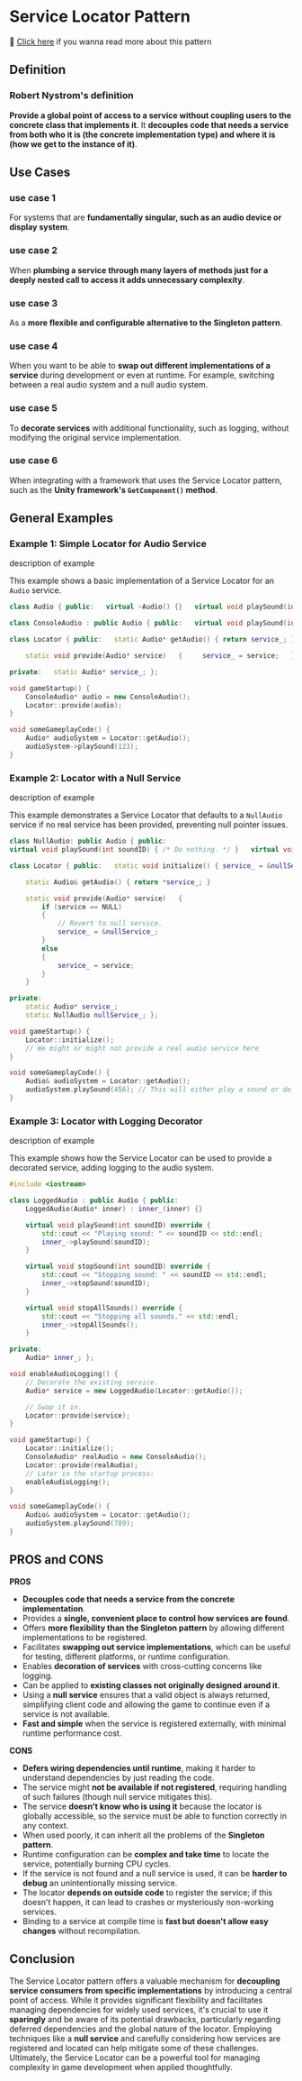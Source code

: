 # Service Locator Pattern

📑 [Click here](./service-locator.md) if you wanna read more about this pattern

## Definition

### Robert Nystrom's definition

**Provide a global point of access to a service without coupling users to the concrete class that implements it**. It **decouples code that needs a service from both who it is (the concrete implementation type) and where it is (how we get to the instance of it)**.

## Use Cases

### use case 1

For systems that are **fundamentally singular, such as an audio device or display system**.

### use case 2

When **plumbing a service through many layers of methods just for a deeply nested call to access it adds unnecessary complexity**.

### use case 3

As a **more flexible and configurable alternative to the Singleton pattern**.

### use case 4

When you want to be able to **swap out different implementations of a service** during development or even at runtime. For example, switching between a real audio system and a null audio system.

### use case 5

To **decorate services** with additional functionality, such as logging, without modifying the original service implementation.

### use case 6

When integrating with a framework that uses the Service Locator pattern, such as the **Unity framework's `GetComponent()` method**.

## General Examples

### Example 1: Simple Locator for Audio Service

description of example

This example shows a basic implementation of a Service Locator for an `Audio` service.

```cpp
class Audio { public:   virtual ~Audio() {}   virtual void playSound(int soundID) = 0;   virtual void stopSound(int soundID) = 0;   virtual void stopAllSounds() = 0; };

class ConsoleAudio : public Audio { public:   virtual void playSound(int soundID)   {     // Play sound using console audio api...   }    virtual void stopSound(int soundID)   {     // Stop sound using console audio api...   }    virtual void stopAllSounds()   {     // Stop all sounds using console audio api...   } };

class Locator { public:   static Audio* getAudio() { return service_; }

    static void provide(Audio* service)   {     service_ = service;   }

private:   static Audio* service_; };

void gameStartup() {
    ConsoleAudio* audio = new ConsoleAudio();
    Locator::provide(audio);
}

void someGameplayCode() {
    Audio* audioSystem = Locator::getAudio();
    audioSystem->playSound(123);
}
```

### Example 2: Locator with a Null Service

description of example

This example demonstrates a Service Locator that defaults to a `NullAudio` service if no real service has been provided, preventing null pointer issues.

```cpp
class NullAudio: public Audio { public:
virtual void playSound(int soundID) { /* Do nothing. */ }   virtual void stopSound(int soundID) { /* Do nothing. */ }   virtual void stopAllSounds()        { /* Do nothing. */ } };

class Locator { public:   static void initialize() { service_ = &nullService_; }

    static Audio& getAudio() { return *service_; }

    static void provide(Audio* service)   {
        if (service == NULL)
        {
            // Revert to null service.
            service_ = &nullService_;
        }
        else
        {
            service_ = service;
        }
    }

private:
    static Audio* service_;
    static NullAudio nullService_; };

void gameStartup() {
    Locator::initialize();
    // We might or might not provide a real audio service here
}

void someGameplayCode() {
    Audio& audioSystem = Locator::getAudio();
    audioSystem.playSound(456); // This will either play a sound or do nothing
}
```

### Example 3: Locator with Logging Decorator

description of example

This example shows how the Service Locator can be used to provide a decorated service, adding logging to the audio system.

```cpp
#include <iostream>

class LoggedAudio : public Audio { public:
    LoggedAudio(Audio* inner) : inner_(inner) {}

    virtual void playSound(int soundID) override {
        std::cout << "Playing sound: " << soundID << std::endl;
        inner_->playSound(soundID);
    }

    virtual void stopSound(int soundID) override {
        std::cout << "Stopping sound: " << soundID << std::endl;
        inner_->stopSound(soundID);
    }

    virtual void stopAllSounds() override {
        std::cout << "Stopping all sounds." << std::endl;
        inner_->stopAllSounds();
    }

private:
    Audio* inner_; };

void enableAudioLogging() {
    // Decorate the existing service.
    Audio* service = new LoggedAudio(Locator::getAudio());

    // Swap it in.
    Locator::provide(service);
}

void gameStartup() {
    Locator::initialize();
    ConsoleAudio* realAudio = new ConsoleAudio();
    Locator::provide(realAudio);
    // Later in the startup process:
    enableAudioLogging();
}

void someGameplayCode() {
    Audio& audioSystem = Locator::getAudio();
    audioSystem.playSound(789);
}
```

## PROS and CONS

**PROS**

- **Decouples code that needs a service from the concrete implementation**.
- Provides a **single, convenient place to control how services are found**.
- Offers **more flexibility than the Singleton pattern** by allowing different implementations to be registered.
- Facilitates **swapping out service implementations**, which can be useful for testing, different platforms, or runtime configuration.
- Enables **decoration of services** with cross-cutting concerns like logging.
- Can be applied to **existing classes not originally designed around it**.
- Using a **null service** ensures that a valid object is always returned, simplifying client code and allowing the game to continue even if a service is not available.
- **Fast and simple** when the service is registered externally, with minimal runtime performance cost.

**CONS**

- **Defers wiring dependencies until runtime**, making it harder to understand dependencies by just reading the code.
- The service might **not be available if not registered**, requiring handling of such failures (though null service mitigates this).
- The service **doesn't know who is using it** because the locator is globally accessible, so the service must be able to function correctly in any context.
- When used poorly, it can inherit all the problems of the **Singleton pattern**.
- Runtime configuration can be **complex and take time** to locate the service, potentially burning CPU cycles.
- If the service is not found and a null service is used, it can be **harder to debug** an unintentionally missing service.
- The locator **depends on outside code** to register the service; if this doesn't happen, it can lead to crashes or mysteriously non-working services.
- Binding to a service at compile time is **fast but doesn't allow easy changes** without recompilation.

## Conclusion

The Service Locator pattern offers a valuable mechanism for **decoupling service consumers from specific implementations** by introducing a central point of access. While it provides significant flexibility and facilitates managing dependencies for widely used services, it's crucial to use it **sparingly** and be aware of its potential drawbacks, particularly regarding deferred dependencies and the global nature of the locator. Employing techniques like a **null service** and carefully considering how services are registered and located can help mitigate some of these challenges. Ultimately, the Service Locator can be a powerful tool for managing complexity in game development when applied thoughtfully.